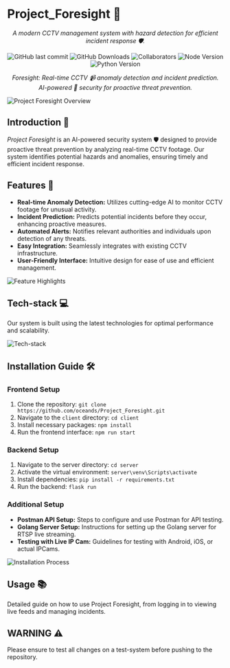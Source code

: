 # Project_Foresight 🚀

<div align="center">

_A modern CCTV management system with hazard detection for efficient incident response 🛡️._

![GitHub last commit](https://img.shields.io/github/last-commit/oceands/Project_Foresight)
![GitHub Downloads](https://img.shields.io/github/downloads/oceands/Project_Foresight/total.svg)
![Collaborators](https://img.shields.io/badge/collaborators-5-blue)
![Node Version](https://img.shields.io/badge/node_version-v18.16.1-red)
![Python Version](https://img.shields.io/badge/python_version-v3.11.4-purple)

_Foresight: Real-time CCTV 📹 anomaly detection and incident prediction. AI-powered 🧠 security for proactive threat prevention._

</div>

![Project Foresight Overview](https://github.com/oceands/Project_Foresight/assets/overview.jpg)

## Introduction 🌟
_Project Foresight_ is an AI-powered security system 🛡️ designed to provide proactive threat prevention by analyzing real-time CCTV footage. Our system identifies potential hazards and anomalies, ensuring timely and efficient incident response.

## Features 🚀
- **Real-time Anomaly Detection:** Utilizes cutting-edge AI to monitor CCTV footage for unusual activity.
- **Incident Prediction:** Predicts potential incidents before they occur, enhancing proactive measures.
- **Automated Alerts:** Notifies relevant authorities and individuals upon detection of any threats.
- **Easy Integration:** Seamlessly integrates with existing CCTV infrastructure.
- **User-Friendly Interface:** Intuitive design for ease of use and efficient management.

![Feature Highlights](https://github.com/oceands/Project_Foresight/assets/features.jpg)

## Tech-stack 💻
Our system is built using the latest technologies for optimal performance and scalability.

![Tech-stack](https://github.com/oceands/Project_Foresight/assets/tech_stack.jpg)

## Installation Guide 🛠️

### Frontend Setup
1. Clone the repository: `git clone https://github.com/oceands/Project_Foresight.git`
2. Navigate to the `client` directory: `cd client`
3. Install necessary packages: `npm install`
4. Run the frontend interface: `npm run start`

### Backend Setup
1. Navigate to the server directory: `cd server`
2. Activate the virtual environment: `server\venv\Scripts\activate`
3. Install dependencies: `pip install -r requirements.txt`
4. Run the backend: `flask run`

### Additional Setup
- **Postman API Setup:** Steps to configure and use Postman for API testing.
- **Golang Server Setup:** Instructions for setting up the Golang server for RTSP live streaming.
- **Testing with Live IP Cam:** Guidelines for testing with Android, iOS, or actual IPCams.

![Installation Process](https://github.com/oceands/Project_Foresight/assets/installation.jpg)

## Usage 📚
Detailed guide on how to use Project Foresight, from logging in to viewing live feeds and managing incidents.

## WARNING ⚠️
Please ensure to test all changes on a test-system before pushing to the repository.


